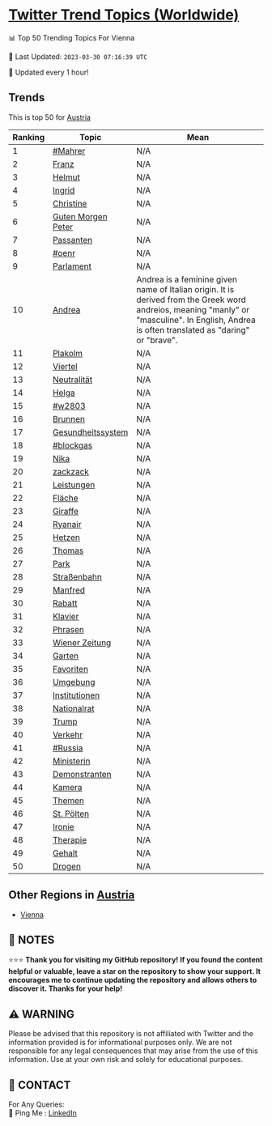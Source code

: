 [Twitter Trend Topics (Worldwide)](https://github.com/ErcinDedeoglu/Twitter-Trend-Topics)
==========


📊 Top 50 Trending Topics For Vienna

📆 Last Updated: `2023-03-30 07:16:39 UTC`

🔧 Updated every 1 hour!


## Trends

This is top 50 for [Austria](</Austria>)

| Ranking | Topic | Mean |
| ------- | ------------ | ------------ |
| 1 | [#Mahrer](http://twitter.com/search?q=%23Mahrer) | N/A |
| 2 | [Franz](http://twitter.com/search?q=Franz) | N/A |
| 3 | [Helmut](http://twitter.com/search?q=Helmut) | N/A |
| 4 | [Ingrid](http://twitter.com/search?q=Ingrid) | N/A |
| 5 | [Christine](http://twitter.com/search?q=Christine) | N/A |
| 6 | [Guten Morgen Peter](http://twitter.com/search?q=Guten+Morgen+Peter) | N/A |
| 7 | [Passanten](http://twitter.com/search?q=Passanten) | N/A |
| 8 | [#oenr](http://twitter.com/search?q=%23oenr) | N/A |
| 9 | [Parlament](http://twitter.com/search?q=Parlament) | N/A |
| 10 | [Andrea](http://twitter.com/search?q=Andrea) | Andrea is a feminine given name of Italian origin. It is derived from the Greek word andreios, meaning "manly" or "masculine". In English, Andrea is often translated as "daring" or "brave". |
| 11 | [Plakolm](http://twitter.com/search?q=Plakolm) | N/A |
| 12 | [Viertel](http://twitter.com/search?q=Viertel) | N/A |
| 13 | [Neutralität](http://twitter.com/search?q=Neutralit%c3%a4t) | N/A |
| 14 | [Helga](http://twitter.com/search?q=Helga) | N/A |
| 15 | [#w2803](http://twitter.com/search?q=%23w2803) | N/A |
| 16 | [Brunnen](http://twitter.com/search?q=Brunnen) | N/A |
| 17 | [Gesundheitssystem](http://twitter.com/search?q=Gesundheitssystem) | N/A |
| 18 | [#blockgas](http://twitter.com/search?q=%23blockgas) | N/A |
| 19 | [Nika](http://twitter.com/search?q=Nika) | N/A |
| 20 | [zackzack](http://twitter.com/search?q=zackzack) | N/A |
| 21 | [Leistungen](http://twitter.com/search?q=Leistungen) | N/A |
| 22 | [Fläche](http://twitter.com/search?q=Fl%c3%a4che) | N/A |
| 23 | [Giraffe](http://twitter.com/search?q=Giraffe) | N/A |
| 24 | [Ryanair](http://twitter.com/search?q=Ryanair) | N/A |
| 25 | [Hetzen](http://twitter.com/search?q=Hetzen) | N/A |
| 26 | [Thomas](http://twitter.com/search?q=Thomas) | N/A |
| 27 | [Park](http://twitter.com/search?q=Park) | N/A |
| 28 | [Straßenbahn](http://twitter.com/search?q=Stra%c3%9fenbahn) | N/A |
| 29 | [Manfred](http://twitter.com/search?q=Manfred) | N/A |
| 30 | [Rabatt](http://twitter.com/search?q=Rabatt) | N/A |
| 31 | [Klavier](http://twitter.com/search?q=Klavier) | N/A |
| 32 | [Phrasen](http://twitter.com/search?q=Phrasen) | N/A |
| 33 | [Wiener Zeitung](http://twitter.com/search?q=Wiener+Zeitung) | N/A |
| 34 | [Garten](http://twitter.com/search?q=Garten) | N/A |
| 35 | [Favoriten](http://twitter.com/search?q=Favoriten) | N/A |
| 36 | [Umgebung](http://twitter.com/search?q=Umgebung) | N/A |
| 37 | [Institutionen](http://twitter.com/search?q=Institutionen) | N/A |
| 38 | [Nationalrat](http://twitter.com/search?q=Nationalrat) | N/A |
| 39 | [Trump](http://twitter.com/search?q=Trump) | N/A |
| 40 | [Verkehr](http://twitter.com/search?q=Verkehr) | N/A |
| 41 | [#Russia](http://twitter.com/search?q=%23Russia) | N/A |
| 42 | [Ministerin](http://twitter.com/search?q=Ministerin) | N/A |
| 43 | [Demonstranten](http://twitter.com/search?q=Demonstranten) | N/A |
| 44 | [Kamera](http://twitter.com/search?q=Kamera) | N/A |
| 45 | [Themen](http://twitter.com/search?q=Themen) | N/A |
| 46 | [St. Pölten](http://twitter.com/search?q=St.+P%c3%b6lten) | N/A |
| 47 | [Ironie](http://twitter.com/search?q=Ironie) | N/A |
| 48 | [Therapie](http://twitter.com/search?q=Therapie) | N/A |
| 49 | [Gehalt](http://twitter.com/search?q=Gehalt) | N/A |
| 50 | [Drogen](http://twitter.com/search?q=Drogen) | N/A |



## Other Regions in [Austria](</Austria>)

* [Vienna](</Austria/Vienna.md>)



## 📝 NOTES

⭐⭐⭐ **Thank you for visiting my GitHub repository! If you found the content helpful or valuable, leave a star on the repository to show your support. It encourages me to continue updating the repository and allows others to discover it. Thanks for your help!**


## ⚠️ WARNING

Please be advised that this repository is not affiliated with Twitter and the information provided is for informational purposes only. We are not responsible for any legal consequences that may arise from the use of this information. Use at your own risk and solely for educational purposes.


## 📨 CONTACT

 For Any Queries:  
            🏓 Ping Me : [LinkedIn](https://www.linkedin.com/in/ercindedeoglu/)
